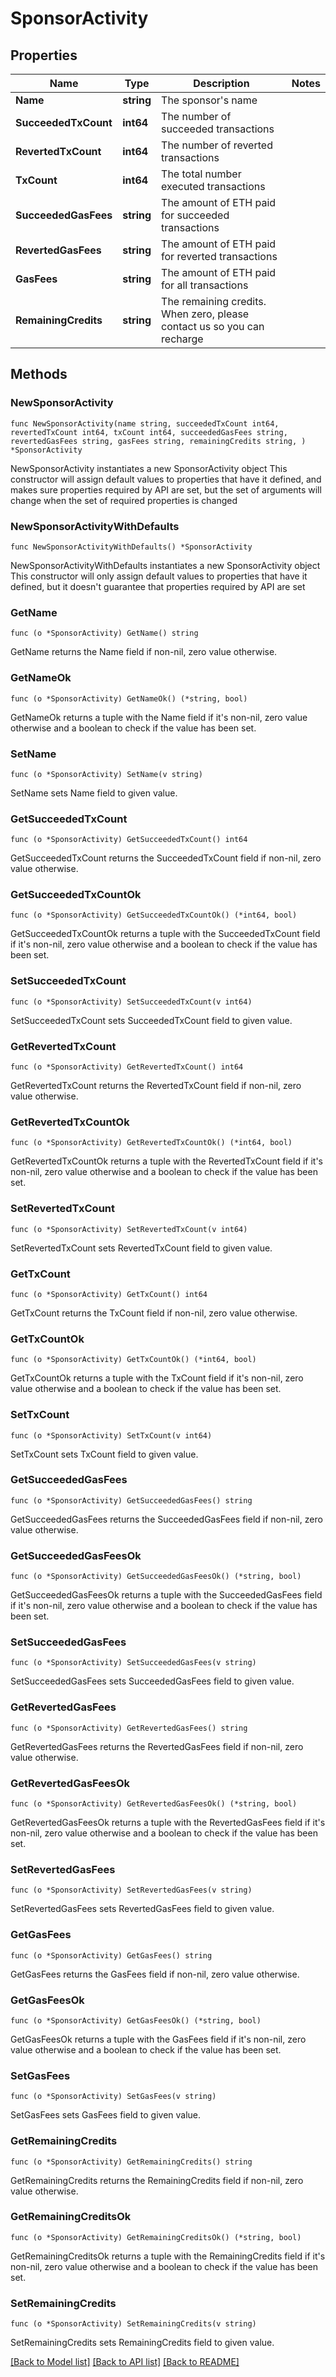 # SponsorActivity

## Properties

Name | Type | Description | Notes
------------ | ------------- | ------------- | -------------
**Name** | **string** | The sponsor&#39;s name | 
**SucceededTxCount** | **int64** | The number of succeeded transactions | 
**RevertedTxCount** | **int64** | The number of reverted transactions | 
**TxCount** | **int64** | The total number executed transactions | 
**SucceededGasFees** | **string** | The amount of ETH paid for succeeded transactions | 
**RevertedGasFees** | **string** | The amount of ETH paid for reverted transactions | 
**GasFees** | **string** | The amount of ETH paid for all transactions | 
**RemainingCredits** | **string** | The remaining credits. When zero, please contact us so you can recharge | 

## Methods

### NewSponsorActivity

`func NewSponsorActivity(name string, succeededTxCount int64, revertedTxCount int64, txCount int64, succeededGasFees string, revertedGasFees string, gasFees string, remainingCredits string, ) *SponsorActivity`

NewSponsorActivity instantiates a new SponsorActivity object
This constructor will assign default values to properties that have it defined,
and makes sure properties required by API are set, but the set of arguments
will change when the set of required properties is changed

### NewSponsorActivityWithDefaults

`func NewSponsorActivityWithDefaults() *SponsorActivity`

NewSponsorActivityWithDefaults instantiates a new SponsorActivity object
This constructor will only assign default values to properties that have it defined,
but it doesn't guarantee that properties required by API are set

### GetName

`func (o *SponsorActivity) GetName() string`

GetName returns the Name field if non-nil, zero value otherwise.

### GetNameOk

`func (o *SponsorActivity) GetNameOk() (*string, bool)`

GetNameOk returns a tuple with the Name field if it's non-nil, zero value otherwise
and a boolean to check if the value has been set.

### SetName

`func (o *SponsorActivity) SetName(v string)`

SetName sets Name field to given value.


### GetSucceededTxCount

`func (o *SponsorActivity) GetSucceededTxCount() int64`

GetSucceededTxCount returns the SucceededTxCount field if non-nil, zero value otherwise.

### GetSucceededTxCountOk

`func (o *SponsorActivity) GetSucceededTxCountOk() (*int64, bool)`

GetSucceededTxCountOk returns a tuple with the SucceededTxCount field if it's non-nil, zero value otherwise
and a boolean to check if the value has been set.

### SetSucceededTxCount

`func (o *SponsorActivity) SetSucceededTxCount(v int64)`

SetSucceededTxCount sets SucceededTxCount field to given value.


### GetRevertedTxCount

`func (o *SponsorActivity) GetRevertedTxCount() int64`

GetRevertedTxCount returns the RevertedTxCount field if non-nil, zero value otherwise.

### GetRevertedTxCountOk

`func (o *SponsorActivity) GetRevertedTxCountOk() (*int64, bool)`

GetRevertedTxCountOk returns a tuple with the RevertedTxCount field if it's non-nil, zero value otherwise
and a boolean to check if the value has been set.

### SetRevertedTxCount

`func (o *SponsorActivity) SetRevertedTxCount(v int64)`

SetRevertedTxCount sets RevertedTxCount field to given value.


### GetTxCount

`func (o *SponsorActivity) GetTxCount() int64`

GetTxCount returns the TxCount field if non-nil, zero value otherwise.

### GetTxCountOk

`func (o *SponsorActivity) GetTxCountOk() (*int64, bool)`

GetTxCountOk returns a tuple with the TxCount field if it's non-nil, zero value otherwise
and a boolean to check if the value has been set.

### SetTxCount

`func (o *SponsorActivity) SetTxCount(v int64)`

SetTxCount sets TxCount field to given value.


### GetSucceededGasFees

`func (o *SponsorActivity) GetSucceededGasFees() string`

GetSucceededGasFees returns the SucceededGasFees field if non-nil, zero value otherwise.

### GetSucceededGasFeesOk

`func (o *SponsorActivity) GetSucceededGasFeesOk() (*string, bool)`

GetSucceededGasFeesOk returns a tuple with the SucceededGasFees field if it's non-nil, zero value otherwise
and a boolean to check if the value has been set.

### SetSucceededGasFees

`func (o *SponsorActivity) SetSucceededGasFees(v string)`

SetSucceededGasFees sets SucceededGasFees field to given value.


### GetRevertedGasFees

`func (o *SponsorActivity) GetRevertedGasFees() string`

GetRevertedGasFees returns the RevertedGasFees field if non-nil, zero value otherwise.

### GetRevertedGasFeesOk

`func (o *SponsorActivity) GetRevertedGasFeesOk() (*string, bool)`

GetRevertedGasFeesOk returns a tuple with the RevertedGasFees field if it's non-nil, zero value otherwise
and a boolean to check if the value has been set.

### SetRevertedGasFees

`func (o *SponsorActivity) SetRevertedGasFees(v string)`

SetRevertedGasFees sets RevertedGasFees field to given value.


### GetGasFees

`func (o *SponsorActivity) GetGasFees() string`

GetGasFees returns the GasFees field if non-nil, zero value otherwise.

### GetGasFeesOk

`func (o *SponsorActivity) GetGasFeesOk() (*string, bool)`

GetGasFeesOk returns a tuple with the GasFees field if it's non-nil, zero value otherwise
and a boolean to check if the value has been set.

### SetGasFees

`func (o *SponsorActivity) SetGasFees(v string)`

SetGasFees sets GasFees field to given value.


### GetRemainingCredits

`func (o *SponsorActivity) GetRemainingCredits() string`

GetRemainingCredits returns the RemainingCredits field if non-nil, zero value otherwise.

### GetRemainingCreditsOk

`func (o *SponsorActivity) GetRemainingCreditsOk() (*string, bool)`

GetRemainingCreditsOk returns a tuple with the RemainingCredits field if it's non-nil, zero value otherwise
and a boolean to check if the value has been set.

### SetRemainingCredits

`func (o *SponsorActivity) SetRemainingCredits(v string)`

SetRemainingCredits sets RemainingCredits field to given value.



[[Back to Model list]](../README.md#documentation-for-models) [[Back to API list]](../README.md#documentation-for-api-endpoints) [[Back to README]](../README.md)


